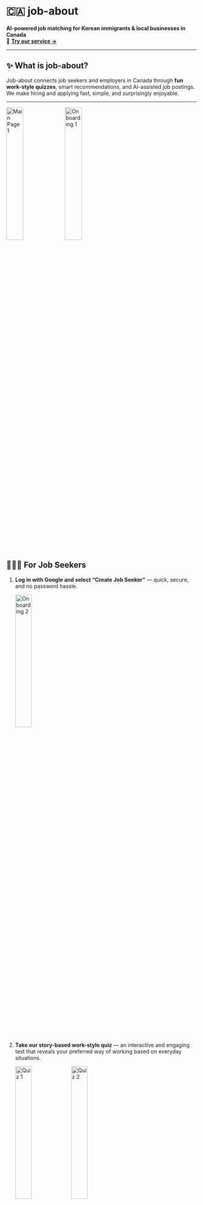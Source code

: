 # 🇨🇦 job-about
**AI-powered job matching for Korean immigrants & local businesses in Canada**  
🔗 **[Try our service →](https://job-about.vercel.app/)**

---

## ✨ What is job-about?
Job-about connects job seekers and employers in Canada through **fun work-style quizzes**, smart recommendations, and AI-assisted job postings.  
We make hiring and applying fast, simple, and surprisingly enjoyable.

---
<p>
  <img src="docs/assets/0_main_page_1.png" alt="Main Page 1" width="30%">
  <img src="docs/assets/s1_onboarding_1.png" alt="Onboarding 1" width="30%">
</p>

## 🙋🏻‍♀️ For Job Seekers

1. **Log in with Google and select “Create Job Seeker”** — quick, secure, and no password hassle.
   <p>
     <img src="docs/assets/s1_onboarding_2.png" alt="Onboarding 2" width="30%">
   </p>


2. **Take our story-based work-style quiz** — an interactive and engaging test that reveals your preferred way of working based on everyday situations.
   <p>
     <img src="docs/assets/s2_quiz_1.png" alt="Quiz 1" width="30%">
     <img src="docs/assets/s2_quiz_2.png" alt="Quiz 2" width="30%">
   </p>


3. **Create your profile** — highlight your skills and preferred job types.
   <p>
     <img src="docs/assets/s3_profile_1.png" alt="Profile 1" width="30%">
     <img src="docs/assets/s3_profile_2.png" alt="Profile 2" width="30%">
   </p>


4. **Browse your personalized job feed** — discover roles that match your profile. You can also use filters to further personalize your search.
   <p>
     <img src="docs/assets/s4_feed_1.png" alt="Job Post 1" width="30%">
     <img src="docs/assets/s4_feed_2.png" alt="Job Post 2" width="30%">
   </p>


5. **Apply in one click** — open the job post, view details, and apply instantly. You can also bookmark jobs for later — no tedious forms.
   <p>
     <img src="docs/assets/s5_job_post_1.png" alt="Job Post 1" width="30%">
     <img src="docs/assets/s5_job_post_2.png" alt="Job Post 2" width="30%">
     <img src="docs/assets/s5_job_post_3.png" alt="Job Post 3" width="30%">
   </p>


6. **Track your journey** — monitor all your applications and statuses in one dashboard.
   <p>
     <img src="docs/assets/s6_mypage_1.png" alt="My Page 1" width="24%">
     <img src="docs/assets/s6_mypage_2.png" alt="My Page 2" width="24%">
     <img src="docs/assets/s6_mypage_3.png" alt="My Page 3" width="24%">
     <img src="docs/assets/s6_mypage_4.png" alt="My Page 4" width="24%">
   </p>

---

## 🏢 For Employers
1. **Log in with Google** — instant access to your hiring dashboard.
   <p>
     <img src="docs/assets/e0_onboarding.png" alt="Onboarding 1" width="30%">
   </p>


2. **Create a business profile** — showcase your company’s personality and values.
   <p>
     <img src="docs/assets/e1_bizLoc_1.png" alt="Employer profile 1" width="30%">
     <img src="docs/assets/e1_bizLoc_2.png" alt="Employer profile 2" width="30%">
   </p>
   

3. **Post jobs with AI** — our AI helps you write engaging, clear job postings in seconds.
   <p>
     <img src="docs/assets/e2_jobPost_1.png" alt="Job Post 1" width="30%">
     <img src="docs/assets/e2_jobPost_2.png" alt="Job Post 2" width="30%">
   <br><br>
   </p>
   🪄 Use Gemini API to generate job descriptions.
   <p>
     <img src="docs/assets/e3_preview_1.png" alt="Job Post Preview 1" width="30%">
     <img src="docs/assets/e3_preview_2.png" alt="Job Post Preview 2" width="30%">
   <br><br></p>
   

4. **Manage everything in one place** — from job listings to candidate pipelines.
   <br>**Manage you job listings** — view, edit, and close your job posts.
   <p>
     <img src="docs/assets/e4_dashboard_1.png" alt="Job Post Preview 1" width="24%">
     <img src="docs/assets/e4_dashboard_5.png" alt="Employer dashboard-Job Post 1" width="24%">
     <img src="docs/assets/e4_dashboard_6.png" alt="Employer dashboard-Job Post 2" width="24%">
     <img src="docs/assets/e4_dashboard_7.png" alt="Employer dashboard-Job Post 1" width="24%">
   <br><br>
   </p>

   **Review applications** — see who applied, their profiles, and track their status.
   <p>
     <img src="docs/assets/e4_dashboard_2.png" alt="Employer dashboard-Review Apps 1" width="30%">
     <img src="docs/assets/e4_dashboard_3.png" alt="Employer dashboard-Review Apps 2" width="30%">
     <img src="docs/assets/e4_dashboard_4.png" alt="Employer dashboard-Review Apps 3" width="30%">
   </p>


---

## 🚀 Why job-about?
- **Fast & Easy** — no endless forms or complicated tools.
- **Smart Matching** — candidates meet jobs that *truly* fit them.
- **Bilingual-Friendly** — bridging Korean and English-speaking communities.
- **AI-Powered** — better job descriptions, smarter recommendations.

---
## 📚 Behind Our Project

### 🛠 Tech Stack
- **Frontend:** Next.js, React, TypeScript
- **Backend:** Next.js API Routes, Prisma ORM, PostgreSQL (Supabase)
- **Infrastructure:** Vercel, Sentry (logging & monitoring)
- **AI Services:** Gemini API for AI-assisted job posting

### 🗂 System Design (Overview)!
   <p>
     <img src="docs/assets/jobAbout_system_design.png" alt="System Design" width="90%">
   </p>

Job-about follows a **modern full-stack architecture**:
- **Client Layer** — Interactive UI built with Next.js and React.
- **API Layer** — Serverless API routes for job matching, authentication, and data access.
- **Database Layer** — PostgreSQL hosted on Supabase, accessed via Prisma ORM.
- **Integration Layer** — AI services (Gemini API) for generating job descriptions.
